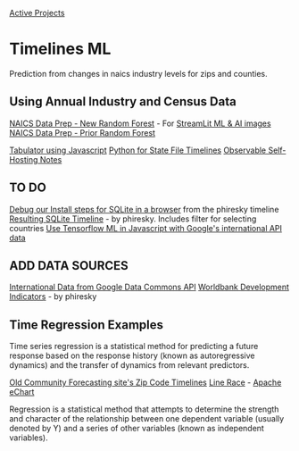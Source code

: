 
[Active Projects](../../io/)

# Timelines ML

Prediction from changes in naics industry levels for zips and counties.

## Using Annual Industry and Census Data

[NAICS Data Prep - New Random Forest](training/naics/) - For [StreamLit ML & AI images](../research/stream/)
[NAICS Data Prep - Prior Random Forest](prep/all/)

[Tabulator using Javascript](tabulator/)
[Python for State File Timelines](prep/industries/)
[Observable Self-Hosting Notes](observable/)

## TO DO
[Debug our Install steps for SQLite in a browser](sqlite/) from the phiresky timeline
[Resulting SQLite Timeline](https://phiresky.github.io/blog/2021/hosting-sqlite-databases-on-github-pages/) - by phiresky. Includes filter for selecting countries
[Use Tensorflow ML in Javascript with Google's international API data](https://www.tensorflow.org/js/demos)

## ADD DATA SOURCES

[International Data from Google Data Commons API](../international/)
[Worldbank Development Indicators](https://github.com/phiresky/world-development-indicators-sqlite/) - by phiresky

## Time Regression Examples

Time series regression is a statistical method for predicting a future response based on the response history (known as autoregressive dynamics) and the transfer of dynamics from relevant predictors.

[Old Community Forecasting site's Zip Code Timelines](/community-forecasting/?page=zip/#zip=30318)
[Line Race](../../line-race.html) - [Apache eChart](https://echarts.apache.org/examples/en/editor.html?c=line-race)

Regression is a statistical method that attempts to determine the strength and character of the relationship between one dependent variable (usually denoted by Y) and a series of other variables (known as independent variables).

